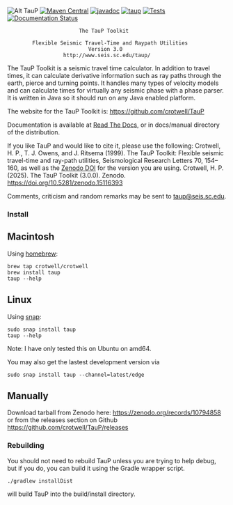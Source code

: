 ![Alt TauP](https://crotwell.github.io/TauP/taupLogo.svg)
[![Maven Central](https://img.shields.io/maven-central/v/edu.sc.seis/TauP.svg?label=Maven%20Central)](https://search.maven.org/search?q=g:%22edu.sc.seis%22%20AND%20a:%22TauP%22)
 [![javadoc](https://javadoc.io/badge2/edu.sc.seis/TauP/javadoc.svg)](https://javadoc.io/doc/edu.sc.seis/TauP)
[![taup](https://snapcraft.io/taup/badge.svg)](https://snapcraft.io/taup)
[![Tests](https://github.com/crotwell/TauP/actions/workflows/gradle.yml/badge.svg)](https://github.com/crotwell/TauP/actions/workflows/gradle.yml)
[![Documentation Status](https://readthedocs.org/projects/taup/badge/?version=latest)](https://taup.readthedocs.io/en/latest/?badge=latest)




                           The TauP Toolkit

            Flexible Seismic Travel-Time and Raypath Utilities
                              Version 3.0
                      http://www.seis.sc.edu/taup/

The TauP Toolkit is a seismic travel time calculator. In addition to travel
times, it can calculate derivative information such as ray paths through the
earth, pierce and turning points. It handles many types of velocity models and
can calculate times for virtually any seismic phase with a phase parser.
It is written in Java so it should run on any Java enabled platform.

The website for the TauP Toolkit is:
https://github.com/crotwell/TauP

Documentation is available at [Read The Docs](https://taup.readthedocs.io/en/latest/), or in docs/manual directory of the distribution.

If you like TauP and would like to cite it, please use the following:
Crotwell, H. P., T. J. Owens, and J. Ritsema (1999). The TauP Toolkit: Flexible seismic travel-time and ray-path utilities, Seismological Research Letters 70, 154–160,
as well as the
[Zenodo DOI](https://zenodo.org/doi/10.5281/zenodo.15116393)
for the version you are using.
Crotwell, H. P. (2025). The TauP Toolkit (3.0.0). Zenodo. https://doi.org/10.5281/zenodo.15116393

Comments, criticism and random remarks may be sent to taup@seis.sc.edu.

### Install

## Macintosh

Using [homebrew](https://brew.sh/):
```
brew tap crotwell/crotwell
brew install taup
taup --help
```

## Linux

Using [snap](https://snapcraft.io):
```
sudo snap install taup
taup --help
```

Note: I have only tested this on Ubuntu on amd64.

You may also get the lastest development version via
```
sudo snap install taup --channel=latest/edge
```

## Manually

Download tarball from Zenodo here:
https://zenodo.org/records/10794858
or from the releases section on Github
https://github.com/crotwell/TauP/releases


### Rebuilding

You should not need to rebuild TauP unless you are trying to help debug, but if you do, you can build it using the Gradle wrapper script.

```
./gradlew installDist
```

will build TauP into the build/install directory.
